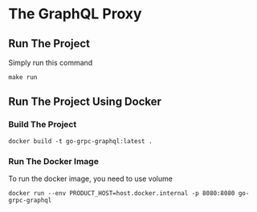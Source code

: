 # The GraphQL Proxy

## Run The Project

Simply run this command

```
make run
```

## Run The Project Using Docker

### Build The Project

```
docker build -t go-grpc-graphql:latest .
```

### Run The Docker Image

To run the docker image, you need to use volume

```
docker run --env PRODUCT_HOST=host.docker.internal -p 8080:8080 go-grpc-graphql
```
